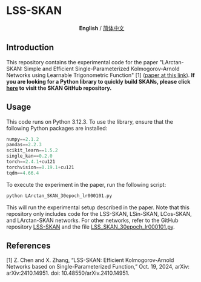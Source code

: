 # LSS-SKAN
<p align="center"><b>English</b> / <a href="https://github.com/chikkkit/LArctan-SKAN/blob/main/README_zh.md">简体中文</a></p>

## Introduction
This repository contains the experimental code for the paper "LArctan-SKAN: Simple and Efficient Single-Parameterized Kolmogorov-Arnold Networks using Learnable Trigonometric Function" [1] ([paper at this link](https://arxiv.org/abs/2410.14951)). **If you are looking for a Python library to quickly build SKANs, please click [here](https://github.com/chikkkit/SKAN) to visit the SKAN GitHub repository.**


## Usage
This code runs on Python 3.12.3. To use the library, ensure that the following Python packages are installed:


```python
numpy==2.1.2
pandas==2.2.3
scikit_learn==1.5.2
single_kan==0.2.0
torch==2.4.1+cu121
torchvision==0.19.1+cu121
tqdm==4.66.4
```

To execute the experiment in the paper, run the following script:

```bash
python LArctan_SKAN_30epoch_lr000101.py
```
This will run the experimental setup described in the paper. Note that this repository only includes code for the LSS-SKAN, LSin-SKAN, LCos-SKAN, and LArctan-SKAN networks. For other networks, refer to the GitHub repository [LSS-SKAN](https://github.com/chikkkit/LSS-SKAN) and the file [LSS_SKAN_30epoch_lr000101.py](https://github.com/chikkkit/LSS-SKAN/blob/main/LSS_SKAN_30epoch_lr000101.py).


## References
[1] Z. Chen and X. Zhang, “LSS-SKAN: Efficient Kolmogorov-Arnold Networks based on Single-Parameterized Function,” Oct. 19, 2024, arXiv: arXiv:2410.14951. doi: 10.48550/arXiv.2410.14951.
